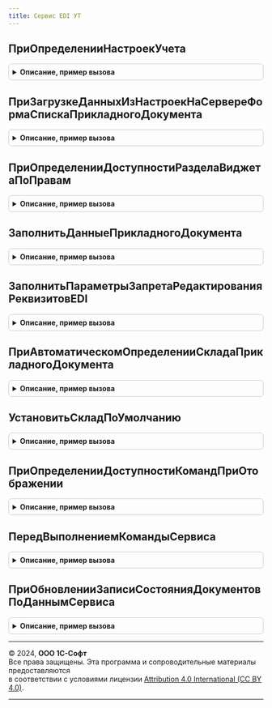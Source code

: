 ```yaml
---
title: Сервис EDI УТ
---
```



## ПриОпределенииНастроекУчета
<details style="margin: 1em 0; padding: 0.5em; border: 1px solid #ccc; border-radius: 6px;">

<summary style="font-weight: bold; cursor: pointer;">Описание, пример вызова</summary>

```bsl

// См. СервисEDIПереопределяемый.ПриОпределенииНастроекУчета.
//
Процедура ПриОпределенииНастроекУчета(НастройкиУчета) Экспорт
```

Пример вызова
```bsl
СервисEDIУТ.ПриОпределенииНастроекУчета(НастройкиУчета) 
```
</details>

## ПриЗагрузкеДанныхИзНастроекНаСервереФормаСпискаПрикладногоДокумента
<details style="margin: 1em 0; padding: 0.5em; border: 1px solid #ccc; border-radius: 6px;">

<summary style="font-weight: bold; cursor: pointer;">Описание, пример вызова</summary>

```bsl

// См. СервисEDIПереопределяемый.ПриЗагрузкеДанныхИзНастроекНаСервереФормаСпискаПрикладногоДокумента.
//
Процедура ПриЗагрузкеДанныхИзНастроекНаСервереФормаСпискаПрикладногоДокумента(Форма, Настройки, СтандартнаяОбработка) Экспорт
```

Пример вызова
```bsl
СервисEDIУТ.ПриЗагрузкеДанныхИзНастроекНаСервереФормаСпискаПрикладногоДокумента(Форма, Настройки, СтандартнаяОбработка) 
```
</details>

## ПриОпределенииДоступностиРазделаВиджетаПоПравам
<details style="margin: 1em 0; padding: 0.5em; border: 1px solid #ccc; border-radius: 6px;">

<summary style="font-weight: bold; cursor: pointer;">Описание, пример вызова</summary>

```bsl

// См. СервисEDIПереопределяемый.ПриОпределенииДоступностиРазделаВиджетаПоПравам.
//
Процедура ПриОпределенииДоступностиРазделаВиджетаПоПравам(Раздел, Доступен) Экспорт
```

Пример вызова
```bsl
СервисEDIУТ.ПриОпределенииДоступностиРазделаВиджетаПоПравам(Раздел, Доступен) 
```
</details>

## ЗаполнитьДанныеПрикладногоДокумента
<details style="margin: 1em 0; padding: 0.5em; border: 1px solid #ccc; border-radius: 6px;">

<summary style="font-weight: bold; cursor: pointer;">Описание, пример вызова</summary>

```bsl

// См. СервисEDIПереопределяемый.ЗаполнитьДанныеПрикладногоДокумента.
//
Процедура ЗаполнитьДанныеПрикладногоДокумента(СсылкаНаДокумент, ДанныеПрикладногоОбъектаEDI, ЗаполнениеНеВыполнялось) Экспорт
```

Пример вызова
```bsl
СервисEDIУТ.ЗаполнитьДанныеПрикладногоДокумента(СсылкаНаДокумент, ДанныеПрикладногоОбъектаEDI, ЗаполнениеНеВыполнялось) 
```
</details>

## ЗаполнитьПараметрыЗапретаРедактированияРеквизитовEDI
<details style="margin: 1em 0; padding: 0.5em; border: 1px solid #ccc; border-radius: 6px;">

<summary style="font-weight: bold; cursor: pointer;">Описание, пример вызова</summary>

```bsl

// См. СервисEDIПереопределяемый.ЗаполнитьПараметрыЗапретаРедактированияРеквизитовEDI.
//
Процедура ЗаполнитьПараметрыЗапретаРедактированияРеквизитовEDI(ТаблицаПараметров, ТипДокумента) Экспорт
```

Пример вызова
```bsl
СервисEDIУТ.ЗаполнитьПараметрыЗапретаРедактированияРеквизитовEDI(ТаблицаПараметров, ТипДокумента) 
```
</details>

## ПриАвтоматическомОпределенииСкладаПрикладногоДокумента
<details style="margin: 1em 0; padding: 0.5em; border: 1px solid #ccc; border-radius: 6px;">

<summary style="font-weight: bold; cursor: pointer;">Описание, пример вызова</summary>

```bsl

// См. СервисEDIПереопределяемый.ПриАвтоматическомОпределенииСкладаПрикладногоДокумента.
//
Процедура ПриАвтоматическомОпределенииСкладаПрикладногоДокумента(Склад, Экспорт
```

Пример вызова
```bsl
СервисEDIУТ.ПриАвтоматическомОпределенииСкладаПрикладногоДокумента(Склад, );
```
</details>

## УстановитьСкладПоУмолчанию
<details style="margin: 1em 0; padding: 0.5em; border: 1px solid #ccc; border-radius: 6px;">

<summary style="font-weight: bold; cursor: pointer;">Описание, пример вызова</summary>

```bsl

// См. СервисEDIПереопределяемый.УстановитьСкладПоУмолчанию.
//
Процедура УстановитьСкладПоУмолчанию(Склад) Экспорт
```

Пример вызова
```bsl
СервисEDIУТ.УстановитьСкладПоУмолчанию(Склад) 
```
</details>

## ПриОпределенииДоступностиКомандПриОтображении
<details style="margin: 1em 0; padding: 0.5em; border: 1px solid #ccc; border-radius: 6px;">

<summary style="font-weight: bold; cursor: pointer;">Описание, пример вызова</summary>

```bsl

// См. СервисEDIПереопределяемый.ПриОпределенииДоступностиКомандПриОтображении.
//
Процедура ПриОпределенииДоступностиКомандПриОтображении(ПрикладнойОбъект, КатегорииКоманд) Экспорт
```

Пример вызова
```bsl
СервисEDIУТ.ПриОпределенииДоступностиКомандПриОтображении(ПрикладнойОбъект, КатегорииКоманд) 
```
</details>

## ПередВыполнениемКомандыСервиса
<details style="margin: 1em 0; padding: 0.5em; border: 1px solid #ccc; border-radius: 6px;">

<summary style="font-weight: bold; cursor: pointer;">Описание, пример вызова</summary>

```bsl

// См. СервисEDIПереопределяемый.ПередВыполнениемКомандыСервиса.
//
Процедура ПередВыполнениемКомандыСервиса(ПараметрыВыполнения) Экспорт
```

Пример вызова
```bsl
СервисEDIУТ.ПередВыполнениемКомандыСервиса(ПараметрыВыполнения) 
```
</details>

## ПриОбновленииЗаписиСостоянияДокументовПоДаннымСервиса
<details style="margin: 1em 0; padding: 0.5em; border: 1px solid #ccc; border-radius: 6px;">

<summary style="font-weight: bold; cursor: pointer;">Описание, пример вызова</summary>

```bsl

// См. СервисEDIПереопределяемый.ПриОбновленииЗаписиСостоянияДокументовПоДаннымСервиса.
//
Процедура ПриОбновленииЗаписиСостоянияДокументовПоДаннымСервиса(ПараметрыЗаписи) Экспорт
```

Пример вызова
```bsl
СервисEDIУТ.ПриОбновленииЗаписиСостоянияДокументовПоДаннымСервиса(ПараметрыЗаписи) 
```
</details>

---

© 2024, **ООО 1С-Софт**  
Все права защищены. Эта программа и сопроводительные материалы предоставляются  
в соответствии с условиями лицензии [Attribution 4.0 International (CC BY 4.0)](https://creativecommons.org/licenses/by/4.0/legalcode).

---
